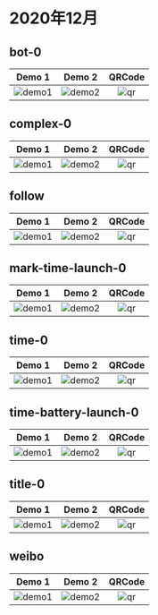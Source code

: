 # 2020年12月

## bot-0

Demo 1 | Demo 2 | QRCode
:-----:|:------:|:-----:
![demo1](bot-0/1.png) | ![demo2](bot-0/2.png) | ![qr](bot-0/bot-0.jpg)

## complex-0

Demo 1 | Demo 2 | QRCode
:-----:|:------:|:-----:
![demo1](complex-0/1.png) | ![demo2](complex-0/2.png) | ![qr](complex-0/complex-0.jpg)

## follow

Demo 1 | Demo 2 | QRCode
:-----:|:------:|:-----:
![demo1](complex-0/1.png) | ![demo2](title-0/2.png) | ![qr](follow/follow.jpg)

## mark-time-launch-0

Demo 1 | Demo 2 | QRCode
:-----:|:------:|:-----:
![demo1](mark-time-launch-0/1.png) | ![demo2](mark-time-launch-0/2.png) | ![qr](mark-time-launch-0/mark-time-launch-0.jpg)

## time-0

Demo 1 | Demo 2 | QRCode
:-----:|:------:|:-----:
![demo1](time-0/1.png) | ![demo2](time-0/2.png) | ![qr](time-0/time-0.jpg)

## time-battery-launch-0

Demo 1 | Demo 2 | QRCode
:-----:|:------:|:-----:
![demo1](time-battery-launch-0/1.png) | ![demo2](time-battery-launch-0/2.png) | ![qr](time-battery-launch-0/time-battery-launch-0.jpg)

## title-0

Demo 1 | Demo 2 | QRCode
:-----:|:------:|:-----:
![demo1](title-0/1.png) | ![demo2](title-0/2.png) | ![qr](title-0/title-0.jpg)

## weibo

Demo 1 | Demo 2 | QRCode
:-----:|:------:|:-----:
![demo1](time-battery-launch-0/1.png) | ![demo2](complex-0/2.png) | ![qr](weibo/weibo.jpg)
